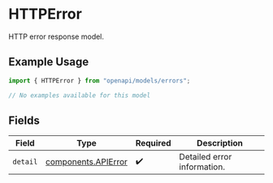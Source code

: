 # HTTPError

HTTP error response model.

## Example Usage

```typescript
import { HTTPError } from "openapi/models/errors";

// No examples available for this model
```

## Fields

| Field                                                      | Type                                                       | Required                                                   | Description                                                |
| ---------------------------------------------------------- | ---------------------------------------------------------- | ---------------------------------------------------------- | ---------------------------------------------------------- |
| `detail`                                                   | [components.APIError](../../models/components/apierror.md) | :heavy_check_mark:                                         | Detailed error information.                                |